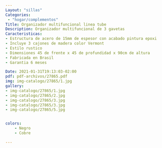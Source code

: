 ```yaml
---
Layout: "sillas"
Categories:
 - "hogar/complementos"
Title: Organizador multifuncional linea tube
Description: Organizador multifuncional de 3 gavetas 
Caracteristicas: 
- Estructura de acero de 15mm de espesor con acabado pintura epoxi
- Incluye 3 cajones de madera color Vermont
- Estilo rustico
- Dimensiones 45 de frente x 45 de profundidad x 90cm de altura
- Fabricada en Brasil
- Garantia 6 meses

Date: 2021-01-31T19:13:03-02:00
pdf: pdf-archivos/27865.pdf
img: img-catalogo/27865/1.jpg
gallery: 
- img-catalogo/27865/1.jpg
- img-catalogo/27865/2.jpg
- img-catalogo/27865/3.jpg
- img-catalogo/27865/3.jpg
- img-catalogo/27865/5.jpg


colors:
    - Negro
    - Cobre

---
```

